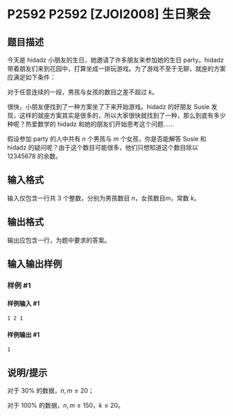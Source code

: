 # P2592 P2592 [ZJOI2008] 生日聚会

## 题目描述

今天是 hidadz 小朋友的生日，她邀请了许多朋友来参加她的生日 party。hidadz 带着朋友们来到花园中，打算坐成一排玩游戏。为了游戏不至于无聊，就座的方案应满足如下条件：

对于任意连续的一段，男孩与女孩的数目之差不超过 $k$。

很快，小朋友便找到了一种方案坐了下来开始游戏。hidadz 的好朋友 Susie 发现，这样的就座方案其实是很多的，所以大家很快就找到了一种，那么到底有多少种呢？热爱数学的 hidadz 和她的朋友们开始思考这个问题……

假设参加 party 的人中共有 $n$ 个男孩与 $m$ 个女孩，你是否能解答 Susie 和 hidadz 的疑问呢？由于这个数目可能很多，他们只想知道这个数目除以 $12345678$ 的余数。

## 输入格式

输入仅包含一行共 $3$ 个整数，分别为男孩数目 $n$，女孩数目$m$，常数 $k$。

## 输出格式

输出应包含一行，为题中要求的答案。

## 输入输出样例

### 样例 #1

#### 样例输入 #1

```
1 2 1
```

#### 样例输出 #1

```
1
```

## 说明/提示

对于 $30\%$ 的数据，$n,m\le 20$；

对于 $100\%$ 的数据，$n,m\le 150，k \le 20$。
